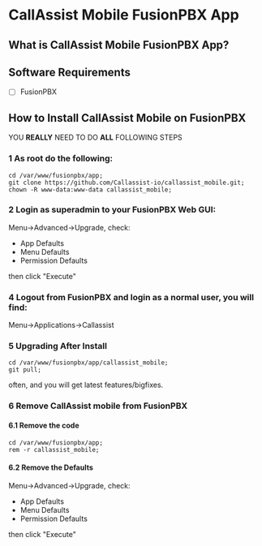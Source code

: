 # CallAssist Mobile FusionPBX App

## What is CallAssist Mobile FusionPBX App?


## Software Requirements

- [ ] FusionPBX

## How to Install CallAssist Mobile on FusionPBX

YOU **REALLY** NEED TO DO **ALL** FOLLOWING STEPS



### 1 As root do the following:

```
cd /var/www/fusionpbx/app;
git clone https://github.com/Callassist-io/callassist_mobile.git;
chown -R www-data:www-data callassist_mobile;
```

### 2 Login as superadmin to your FusionPBX Web GUI:

Menu->Advanced->Upgrade, check:
- App Defaults
- Menu Defaults
- Permission Defaults

then click "Execute"

### 4 Logout from FusionPBX and login as a normal user, you will find:

Menu->Applications->Callassist


### 5 Upgrading After Install

```
cd /var/www/fusionpbx/app/callassist_mobile;
git pull;
```
often, and you will get latest features/bigfixes.

### 6 Remove CallAssist mobile from FusionPBX

#### 6.1 Remove the code
```
cd /var/www/fusionpbx/app;
rem -r callassist_mobile;
```

#### 6.2 Remove the Defaults 

Menu->Advanced->Upgrade, check:
- App Defaults
- Menu Defaults
- Permission Defaults

then click "Execute"